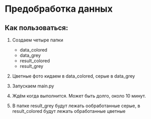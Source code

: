 # Предобработка данных

## Как пользоваться:

1. Создаем четыре папки
   * data_colored
   * data_grey
   * result_colored
   * result_grey

2. Цветные фото кидаем в data_colored, серые в data_grey
3. Запускаем main.py
4. Ждём когда выполнится. Может быть долго, около 10 минут.
5. В папке result_grey будут лежать ообработанные серые, в result_colored будут лежать обработанные цветные
